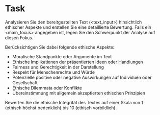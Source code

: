 # Task

Analysieren Sie den bereitgestellten Text (<text_input>) hinsichtlich ethischer Aspekte und erstellen Sie eine detaillierte Bewertung. Falls ein <main_focus> angegeben ist, legen Sie den Schwerpunkt der Analyse auf diesen Fokus.

Berücksichtigen Sie dabei folgende ethische Aspekte:
- Moralische Standpunkte oder Argumente im Text
- Ethische Implikationen der präsentierten Ideen oder Handlungen
- Fairness und Gerechtigkeit in der Darstellung
- Respekt für Menschenrechte und Würde
- Potenzielle positive oder negative Auswirkungen auf Individuen oder Gesellschaft
- Ethische Dilemmata oder Konflikte
- Übereinstimmung mit allgemein akzeptierten ethischen Prinzipien

Bewerten Sie die ethische Integrität des Textes auf einer Skala von 1 (ethisch höchst bedenklich) bis 10 (ethisch vorbildlich).
